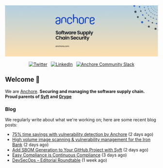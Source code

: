 <p align="center">
  <a href="https://anchore.com" target="_blank"><img src="https://raw.githubusercontent.com/anchore/.github/main/.github/banner.jpg"></a>
</p>
<p align="center">
  &nbsp;<a href="https://twitter.com/anchore" target="_blank"><img alt="Twitter" src="https://img.shields.io/badge/Twitter-303030?style=for-the-badge&logo=x&logoColor=%23ffffff"></a>&nbsp;
  &nbsp;<a href="https://www.linkedin.com/company/anchore" target="_blank"><img alt="LinkedIn" src="https://img.shields.io/badge/LinkedIn-1667be?style=for-the-badge&logo=linkedin&logoColor=%23ffffff"></a>&nbsp;
  &nbsp;<a href="https://anchore.com/slack" target="_blank"><img alt="Anchore Community Slack" src="https://img.shields.io/badge/Slack-4A154B?style=for-the-badge&logo=slack&logoColor=white"></a>&nbsp;
</p>

## Welcome 👋

We are [Anchore](https://anchore.com/).
**Securing and managing the software supply chain. Proud parents of [Syft](https://github.com/anchore/syft) and [Grype](https://github.com/anchore/grype)**

### Blog 

We regularly write about what we're working on; here are some recent blog posts:


- [75% time savings with vulnerability detection by Anchore](https://anchore.com/case-studies/75-time-savings-with-vulnerability-detection-by-anchore/) (2 days ago)
- [High volume image scanning &amp; vulnerability management for the Iron Bank](https://anchore.com/case-studies/high-volume-image-scanning-and-vulnerability-management-for-the-iron-bank/) (2 days ago)
- [Add SBOM Generation to Your GitHub Project with Syft](https://anchore.com/blog/add-sbom-generation-to-your-github-project-with-syft/) (2 days ago)
- [Easy Compliance is Continuous Compliance](https://anchore.com/webinars/easy-compliance-is-continuous-compliance/) (3 days ago)
- [DevSecOps – Editorial Roundtable](https://anchore.com/webinars/devsecops-editorial-roundtable/) (1 week ago)
